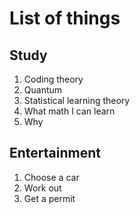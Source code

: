 #	List of things
##	Study
1. Coding theory
2. Quantum
3. Statistical learning theory
4. What math I can learn
5. Why
## Entertainment
1. Choose a car
2. Work out
3. Get a permit
